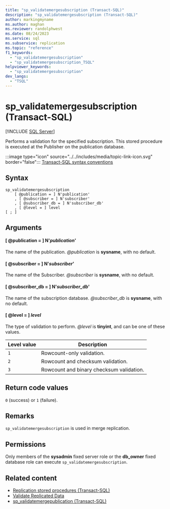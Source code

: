 ```yaml
---
title: "sp_validatemergesubscription (Transact-SQL)"
description: "sp_validatemergesubscription (Transact-SQL)"
author: markingmyname
ms.author: maghan
ms.reviewer: randolphwest
ms.date: 08/24/2023
ms.service: sql
ms.subservice: replication
ms.topic: "reference"
f1_keywords:
  - "sp_validatemergesubscription"
  - "sp_validatemergesubscription_TSQL"
helpviewer_keywords:
  - "sp_validatemergesubscription"
dev_langs:
  - "TSQL"
---
```

# sp_validatemergesubscription (Transact-SQL)

[!INCLUDE [SQL Server](../../includes/applies-to-version/sqlserver.md)]

Performs a validation for the specified subscription. This stored procedure is executed at the Publisher on the publication database.

:::image type="icon" source="../../includes/media/topic-link-icon.svg" border="false"::: [Transact-SQL syntax conventions](../../t-sql/language-elements/transact-sql-syntax-conventions-transact-sql.md)

## Syntax

```syntaxsql
sp_validatemergesubscription
    [ @publication = ] N'publication'
    , [ @subscriber = ] N'subscriber'
    , [ @subscriber_db = ] N'subscriber_db'
    , [ @level = ] level
[ ; ]
```

## Arguments

#### [ @publication = ] N'*publication*'

The name of the publication. *@publication* is **sysname**, with no default.

#### [ @subscriber = ] N'*subscriber*'

The name of the Subscriber. *@subscriber* is **sysname**, with no default.

#### [ @subscriber_db = ] N'*subscriber_db*'

The name of the subscription database. *@subscriber_db* is **sysname**, with no default.

#### [ @level = ] *level*

The type of validation to perform. *@level* is **tinyint**, and can be one of these values.

| Level value | Description |
| --- | --- |
| `1` | Rowcount-only validation. |
| `2` | Rowcount and checksum validation. |
| `3` | Rowcount and binary checksum validation. |

## Return code values

`0` (success) or `1` (failure).

## Remarks

`sp_validatemergesubscription` is used in merge replication.

## Permissions

Only members of the **sysadmin** fixed server role or the **db_owner** fixed database role can execute `sp_validatemergesubscription`.

## Related content

- [Replication stored procedures (Transact-SQL)](replication-stored-procedures-transact-sql.md)
- [Validate Replicated Data](../replication/validate-data-at-the-subscriber.md)
- [sp_validatemergepublication (Transact-SQL)](sp-validatemergepublication-transact-sql.md)
